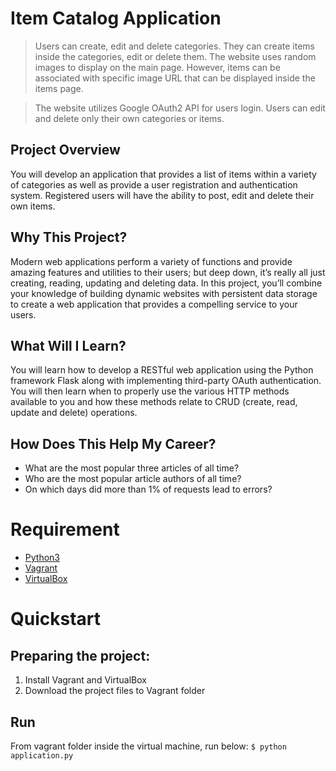 # Item Catalog Application 
>Users can create, edit and delete categories. They can create items inside the categories, edit or delete them. The website uses random images to display on the main page. However, items can be associated with specific image URL that can be displayed inside the items page.

>The website utilizes Google OAuth2 API for users login. Users can edit and delete only their own categories or items.


## Project Overview
You will develop an application that provides a list of items within a variety of categories as well as provide a user registration and authentication system. Registered users will have the ability to post, edit and delete their own items.

## Why This Project?
Modern web applications perform a variety of functions and provide amazing features and utilities to their users; but deep down, it’s really all just creating, reading, updating and deleting data. In this project, you’ll combine your knowledge of building dynamic websites with persistent data storage to create a web application that provides a compelling service to your users.

## What Will I Learn?
You will learn how to develop a RESTful web application using the Python framework Flask along with implementing third-party OAuth authentication. You will then learn when to properly use the various HTTP methods available to you and how these methods relate to CRUD (create, read, update and delete) operations.

##  How Does This Help My Career?
  * What are the most popular three articles of all time?
  * Who are the most popular article authors of all time?
  * On which days did more than 1% of requests lead to errors?

# Requirement
  * [Python3](https://www.python.org/)
  * [Vagrant](https://www.vagrantup.com/)
  * [VirtualBox](https://www.virtualbox.org/)

# Quickstart

## Preparing the project:
1. Install Vagrant and VirtualBox
2. Download the project files to Vagrant folder

## Run

From vagrant folder inside the virtual machine, run below:
```$ python application.py```
